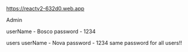 https://reactv2-632d0.web.app

Admin

userName - Bosco
password - 1234

users
userName - Nova
password - 1234
same password for all users!!

